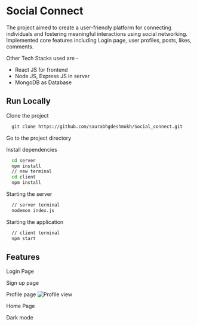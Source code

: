 
# Social Connect

The project aimed to create a user-friendly platform for connecting individuals and fostering meaningful interactions using social networking. Implemented core features including Login page, user profiles, posts, likes, comments.

Other Tech Stacks used are - 

- React JS for frontend
- Node JS, Express JS in server
- MongoDB as Database




## Run Locally

Clone the project

```bash
  git clone https://github.com/saurabhgdeshmukh/Social_connect.git
```
Go to the project directory

Install dependencies

```bash
  cd server
  npm install
  // new terminal
  cd client
  npm install
```

Starting the server

```bash
  // server terminal
  nodemon index.js
```
Starting the application

```bash
  // client terminal  
  npm start
```



## Features

Login Page


Sign up page


Profile page
![Profile view](https://github.com/saurabhgdeshmukh/Social_connect/assets/128806572/4ae58fd3-4901-4a32-bda4-5b3ee887b86f)

Home Page


Dark mode
